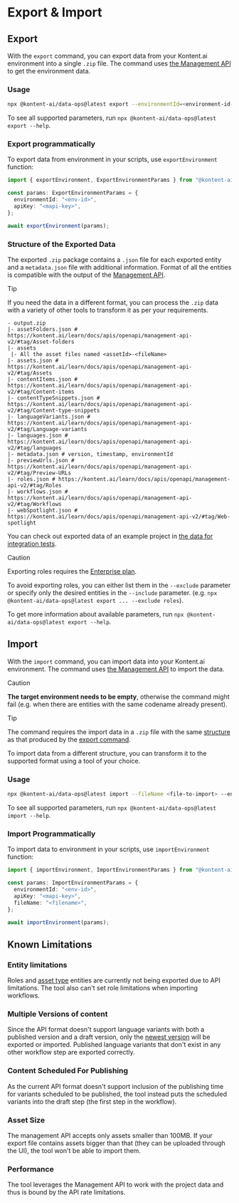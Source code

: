 # Export & Import

## Export

With the `export` command, you can export data from your Kontent.ai environment into a single `.zip` file.
The command uses [the Management API](https://kontent.ai/learn/docs/apis/openapi/management-api-v2) to get the environment data.

### Usage

```bash
npx @kontent-ai/data-ops@latest export --environmentId=<environment-id-to-export> --apiKey=<Management-API-key>
```

To see all supported parameters, run `npx @kontent-ai/data-ops@latest export --help`.

### Export programmatically

To export data from environment in your scripts, use `exportEnvironment` function:

```ts
import { exportEnvironment, ExportEnvironmentParams } from "@kontent-ai/data-ops";

const params: ExportEnvironmentParams = {
  environmentId: "<env-id>",
  apiKey: "<mapi-key>",
};

await exportEnvironment(params);
```

### Structure of the Exported Data

The exported `.zip` package contains a `.json` file for each exported entity and a `metadata.json` file with additional information.
Format of all the entities is compatible with the output of the [Management API](https://kontent.ai/learn/docs/apis/openapi/management-api-v2/).

> [!TIP]
> If you need the data in a different format, you can process the `.zip` data with a variety of other tools to transform it as per your requirements.

```
- output.zip
|- assetFolders.json # https://kontent.ai/learn/docs/apis/openapi/management-api-v2/#tag/Asset-folders
|- assets
 |- All the asset files named <assetId>-<fileName>
|- assets.json # https://kontent.ai/learn/docs/apis/openapi/management-api-v2/#tag/Assets
|- contentItems.json # https://kontent.ai/learn/docs/apis/openapi/management-api-v2/#tag/Content-items
|- contentTypeSnippets.json # https://kontent.ai/learn/docs/apis/openapi/management-api-v2/#tag/Content-type-snippets
|- languageVariants.json # https://kontent.ai/learn/docs/apis/openapi/management-api-v2/#tag/Language-variants
|- languages.json # https://kontent.ai/learn/docs/apis/openapi/management-api-v2/#tag/languages
|- metadata.json # version, timestamp, environmentId
|- previewUrls.json # https://kontent.ai/learn/docs/apis/openapi/management-api-v2/#tag/Preview-URLs
|- roles.json # https://kontent.ai/learn/docs/apis/openapi/management-api-v2/#tag/Roles
|- workflows.json # https://kontent.ai/learn/docs/apis/openapi/management-api-v2/#tag/Workflows
|- webSpotlight.json # https://kontent.ai/learn/docs/apis/openapi/management-api-v2/#tag/Web-spotlight
```
You can check out exported data of an example project in [the data for integration tests](https://github.com/kontent-ai/data-ops/blob/main/tests/integration/importExport/data/exportSnapshot.zip).

> [!CAUTION]
> Exporting roles requires the [Enterprise plan](https://kontent.ai/pricing).
>
> To avoid exporting roles, you can either list them in the `--exclude` parameter or specify only the desired entities in the `--include` parameter.
> (e.g. `npx @kontent-ai/data-ops@latest export ... --exclude roles`).
>
> To get more information about available parameters, run `npx @kontent-ai/data-ops@latest export --help`.


## Import

With the `import` command, you can import data into your Kontent.ai environment.
The command uses [the Management API](https://kontent.ai/learn/docs/apis/openapi/management-api-v2) to import the data.

> [!CAUTION]
> **The target environment needs to be empty**, otherwise the command might fail (e.g. when there are entities with the same codename already present).

> [!TIP]
> The command requires the import data in a `.zip` file with the same [structure](#structure-of-the-exported-data) as that produced by the [export command](#export).
>
> To import data from a different structure, you can transform it to the supported format using a tool of your choice.

### Usage

```bash
npx @kontent-ai/data-ops@latest import --fileName <file-to-import> --environmentId <target-environment-id> --apiKey <Management-API-key>
```
To see all supported parameters, run `npx @kontent-ai/data-ops@latest import --help`.

### Import Programmatically

To import data to environment in your scripts, use `importEnvironment` function:

```ts
import { importEnvironment, ImportEnvironmentParams } from "@kontent-ai/data-ops";

const params: ImportEnvironmentParams = {
  environmentId: "<env-id>",
  apiKey: "<mapi-key>",
  fileName: "<filename>",
};

await importEnvironment(params);
```

## Known Limitations
### Entity limitations

Roles and [asset type](https://kontent.ai/learn/docs/assets/asset-organization#a-set-up-the-asset-type) entities are currently not being exported due to API limitations.
The tool also can't set role limitations when importing workflows.

### Multiple Versions of content
Since the API format doesn't support language variants with both a published version and a draft version, only the [newest version](https://kontent.ai/learn/docs/workflows-publishing/create-new-versions) will be exported or imported.
Published language variants that don't exist in any other workflow step are exported correctly.

### Content Scheduled For Publishing
As the current API format doesn't support inclusion of the publishing time for variants scheduled to be published, the tool instead puts the scheduled variants into the draft step (the first step in the workflow).

### Asset Size
The management API accepts only assets smaller than 100MB.
If your export file contains assets bigger than that (they can be uploaded through the UI), the tool won't be able to import them.

### Performance
The tool leverages the Management API to work with the project data and thus is bound by the API rate limitations.
